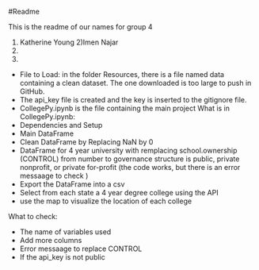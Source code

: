 #Readme

This is the readme of our names for group 4

1) Katherine Young
2)Imen Najar
3)
4)

-	File to Load: in the folder Resources, there is a file named data containing a clean dataset. The one downloaded is too large to push in GitHub.
-	The api_key file is created and the key is inserted to the gitignore file.
-	CollegePy.ipynb is the file containing the main project
What is  in  CollegePy.ipynb:
-	Dependencies and Setup
-	Main DataFrame 
-	Clean DataFrame by Replacing NaN by 0
-	DataFrame for 4 year university with remplacing  school.ownership (CONTROL) from number to governance structure is public, private nonprofit, or private for-profit (the code works, but there is an error messaage to check )
-	Export the DataFrame into a csv
-	Select from each state a 4 year degree college using the API
-	use the map to visualize the location of each college

What to check:
- The name of variables used
- Add more columns
- Error messaage to replace CONTROL
- If the api_key is not public




